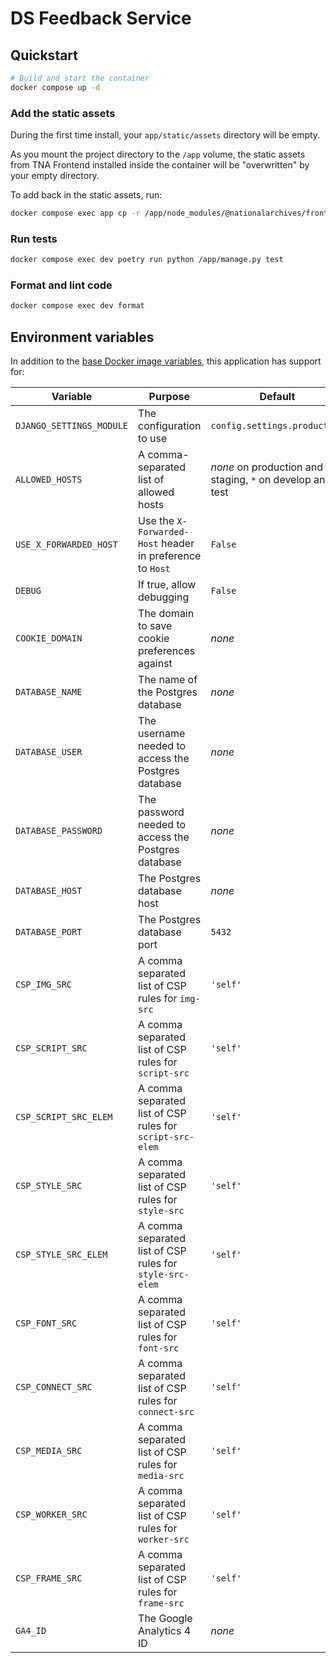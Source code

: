 # DS Feedback Service

## Quickstart

```sh
# Build and start the container
docker compose up -d
```

### Add the static assets

During the first time install, your `app/static/assets` directory will be empty.

As you mount the project directory to the `/app` volume, the static assets from TNA Frontend installed inside the container will be "overwritten" by your empty directory.

To add back in the static assets, run:

```sh
docker compose exec app cp -r /app/node_modules/@nationalarchives/frontend/nationalarchives/assets /app/app/static
```

### Run tests

```sh
docker compose exec dev poetry run python /app/manage.py test
```

### Format and lint code

```sh
docker compose exec dev format
```

## Environment variables

In addition to the [base Docker image variables](https://github.com/nationalarchives/docker/blob/main/docker/tna-python-django/README.md#environment-variables), this application has support for:

| Variable                 | Purpose                                                   | Default                                                   |
| ------------------------ | --------------------------------------------------------- | --------------------------------------------------------- |
| `DJANGO_SETTINGS_MODULE` | The configuration to use                                  | `config.settings.production`                              |
| `ALLOWED_HOSTS`          | A comma-separated list of allowed hosts                   | _none_ on production and staging, `*` on develop and test |
| `USE_X_FORWARDED_HOST`   | Use the `X-Forwarded-Host` header in preference to `Host` | `False`                                                   |
| `DEBUG`                  | If true, allow debugging                                  | `False`                                                   |
| `COOKIE_DOMAIN`          | The domain to save cookie preferences against             | _none_                                                    |
| `DATABASE_NAME`          | The name of the Postgres database                         | _none_                                                    |
| `DATABASE_USER`          | The username needed to access the Postgres database       | _none_                                                    |
| `DATABASE_PASSWORD`      | The password needed to access the Postgres database       | _none_                                                    |
| `DATABASE_HOST`          | The Postgres database host                                | _none_                                                    |
| `DATABASE_PORT`          | The Postgres database port                                | `5432`                                                    |
| `CSP_IMG_SRC`            | A comma separated list of CSP rules for `img-src`         | `'self'`                                                  |
| `CSP_SCRIPT_SRC`         | A comma separated list of CSP rules for `script-src`      | `'self'`                                                  |
| `CSP_SCRIPT_SRC_ELEM`    | A comma separated list of CSP rules for `script-src-elem` | `'self'`                                                  |
| `CSP_STYLE_SRC`          | A comma separated list of CSP rules for `style-src`       | `'self'`                                                  |
| `CSP_STYLE_SRC_ELEM`     | A comma separated list of CSP rules for `style-src-elem`  | `'self'`                                                  |
| `CSP_FONT_SRC`           | A comma separated list of CSP rules for `font-src`        | `'self'`                                                  |
| `CSP_CONNECT_SRC`        | A comma separated list of CSP rules for `connect-src`     | `'self'`                                                  |
| `CSP_MEDIA_SRC`          | A comma separated list of CSP rules for `media-src`       | `'self'`                                                  |
| `CSP_WORKER_SRC`         | A comma separated list of CSP rules for `worker-src`      | `'self'`                                                  |
| `CSP_FRAME_SRC`          | A comma separated list of CSP rules for `frame-src`       | `'self'`                                                  |
| `GA4_ID`                 | The Google Analytics 4 ID                                 | _none_                                                    |
